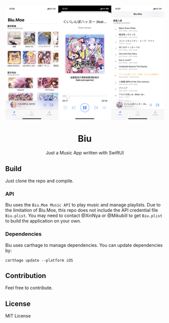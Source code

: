 
<p align="center">
  <img width="750" src="Screenshots/ScreenShot.png">
</p>

<h1 align="center">Biu</h1>

<p align="center">Just a Music App written with SwiftUI</p>

## Build 

Just clone the repo and compile.

### API

Biu uses the `Biu.Moe Music API` to play music and manage playlists. Due to the limitation of Biu.Moe, this repo does not include the API credential file `Biu.plist`. You may need to contact @XinNya or @Mikubill to get `Biu.plist` to build the application on your own.

### Dependencies

Biu uses carthage to manage dependencies. You can update dependencies by:

```Shell
carthage update --platform iOS
```

## Contribution

Feel free to contribute.

## License

MIT License

